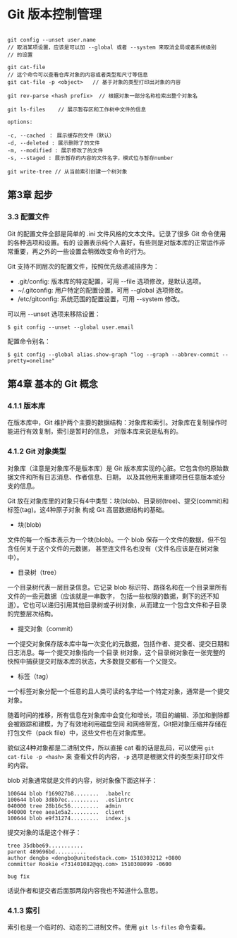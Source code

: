 # Git 版本控制管理

```git

git config --unset user.name
// 取消某项设置，应该是可以加 --global 或者 --system 来取消全局或者系统级别
// 的设置

git cat-file
// 这个命令可以查看仓库对象的内容或者类型和尺寸等信息
git cat-file -p <object>   // 基于对象的类型打印出对象的内容

git rev-parse <hash prefix>  // 根据对象一部分名称检索出整个对象名

git ls-files    // 展示暂存区和工作树中文件的信息

options:  

-c, --cached ： 展示缓存的文件（默认）
-d, --deleted : 展示删除了的文件
-m, --modified : 展示修改了的文件
-s, --staged : 展示暂存的内容的文件名字，模式位与暂存number

git write-tree // 从当前索引创建一个树对象
```    

## 第3章 起步

### 3.3 配置文件

Git 的配置文件全部是简单的 .ini 文件风格的文本文件。记录了很多 Git 命令使用的各种选项和设置。有的
设置表示纯个人喜好，有些则是对版本库的正常运作非常重要，再之外的一些设置会稍微改变命令的行为。   

Git 支持不同层次的配置文件，按照优先级递减排序为：   

+ .git/config: 版本库的特定配置，可用 --file 选项修改，是默认选项。
+ ~/.gitconfig: 用户特定的配置设置，可用 --global 选项修改。
+ /etc/gitconfig: 系统范围的配置设置，可用 --system 修改。    

可以用 --unset 选项来移除设置：   

`$ git config --unset --global user.email`     

配置命令别名：   

`$ git config --global alias.show-graph "log --graph --abbrev-commit --pretty=oneline"`    

## 第4章 基本的 Git 概念

### 4.1.1 版本库

在版本库中，Git 维护两个主要的数据结构：对象库和索引。对象库在复制操作时能进行有效复制，索引是暂时的信息，
对版本库来说是私有的。    

### 4.1.2 Git 对象类型

对象库（注意是对象库不是版本库）是 Git 版本库实现的心脏。它包含你的原始数据文件和所有日志消息、作者信息、日期，
以及其他用来重建项目任意版本或分支的信息。   

Git 放在对象库里的对象只有4中类型：块(blob)、目录树(tree)、提交(commit)和标签(tag)。这4种原子对象
构成 Git 高层数据结构的基础。    

+ 块(blob)   

文件的每一个版本表示为一个块(blob)。一个 blob 保存一个文件的数据，但不包含任何关于这个文件的元数据，
甚至连文件名也没有（文件名应该是在树对象中）。    

+ 目录树（tree）    

一个目录树代表一层目录信息。它记录 blob 标识符、路径名和在一个目录里所有文件的一些元数据（应该就是一串数字，
包括一些权限的数据，剩下的还不知道）。它也可以递归引用其他目录树或子树对象，从而建立一个包含文件和子目录
的完整层次结构。    

+ 提交对象（commit）    

一个提交对象保存版本库中每一次变化的元数据，包括作者、提交者、提交日期和日志消息。每一个提交对象指向一个目录
树对象，这个目录树对象在一张完整的快照中捕获提交时版本库的状态，大多数提交都有一个父提交。    

+ 标签（tag）    

一个标签对象分配一个任意的且人类可读的名字给一个特定对象，通常是一个提交对象。    

随着时间的推移，所有信息在对象库中会变化和增长，项目的编辑、添加和删除都会被跟踪和建模，为了有效地利用磁盘空间
和网络带宽，Git把对象压缩并存储在打包文件（pack file）中，这些文件也在对象库里。    

貌似这4种对象都是二进制文件，所以直接 cat 看的话是乱码，可以使用 `git cat-file -p <hash>` 来
查看文件的内容，`-p` 选项是根据文件的类型来打印文件的内容。    

blob 对象通常就是文件的内容，树对象像下面这样子：    

```
100644 blob f169027b8........  .babelrc
100644 blob 3d8b7ec..........  .eslintrc
040000 tree 28b16c56.........  admin
040000 tree aea1e5a2.........  client
100644 blob e9f31274.........  index.js
```    

提交对象的话是这个样子：   

```
tree 35dbbe69...........
parent 489696bd..........
author dengbo <dengbo@unitedstack.com> 1510303212 +0800
committer Rookie <731401082@qq.com> 1510308099 -0600

bug fix
```   

话说作者和提交者后面那两段内容我也不知道什么意思。    

### 4.1.3 索引

索引也是一个临时的、动态的二进制文件。使用 `git ls-files` 命令查看。    


